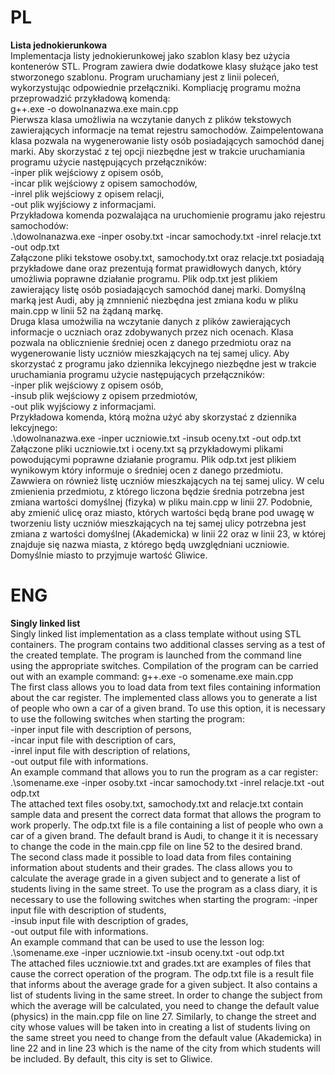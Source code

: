 #     PL     #
<b>Lista jednokierunkowa</b><br>
Implementacja listy jednokierunkowej jako szablon klasy bez użycia kontenerów STL. Program zawiera dwie dodatkowe klasy służące jako test stworzonego szablonu. 
Program uruchamiany jest z linii poleceń, wykorzystując odpowiednie przełączniki. Kompliację programu można przeprowadzić przykładową komendą: <br>
g++.exe -o dowolnanazwa.exe main.cpp <br>
Pierwsza klasa umożliwia na wczytanie danych z plików tekstowych zawierających informacje na temat rejestru samochodów. 
Zaimpelentowana klasa pozwala na wygenerowanie listy osób posiadających samochód danej marki.
Aby skorzystać z tej opcji niezbędne jest w trakcie uruchamiania programu użycie następujących przełączników: <br>
-inper plik wejściowy z opisem osób, <br>
-incar plik wejściowy z opisem samochodów, <br>
-inrel plik wejściowy z opisem relacji, <br>
-out plik wyjściowy z informacjami. <br>
Przykładowa komenda pozwalająca na uruchomienie programu jako rejestru samochodów: <br>
.\dowolnanazwa.exe -inper osoby.txt -incar samochody.txt -inrel relacje.txt -out odp.txt <br>
Załączone pliki tekstowe osoby.txt, samochody.txt oraz relacje.txt posiadają przykładowe dane oraz prezentują format prawidłowych danych, który umożliwia poprawne działanie programu.
Plik odp.txt jest plikiem zawierający listę osób posiadających samochód danej marki. Domyślną marką jest Audi, aby ją zmnnienić niezbędna jest zmiana kodu w pliku main.cpp w linii 52 na żądaną markę. <br>
Druga klasa umożwilia na wczytanie danych z plików zawierających informacje o uczniach oraz zdobywanych przez nich ocenach. Klasa pozwala na oblicznienie średniej ocen z danego przedmiotu oraz na wygenerowanie listy uczniów mieszkających na tej samej ulicy.
Aby skorzystać z programu jako dziennika lekcyjnego niezbędne jest w trakcie uruchamiania programu użycie następujących przełączników: <br>
-inper plik wejściowy z opisem osób, <br>
-insub plik wejściowy z opisem przedmiotów, <br>
-out plik wyjściowy z informacjami. <br>
Przykładowa komenda, którą można użyć aby skorzystać z dziennika lekcyjnego: <br>
.\dowolnanazwa.exe -inper uczniowie.txt -insub oceny.txt -out odp.txt <br>
Załączone pliki uczniowie.txt i oceny.txt są przykładowymi plikami powodującymi poprawne działanie programu.
Plik odp.txt jest plikiem wynikowym który informuje o średniej ocen z danego przedmiotu. Zawwiera on również listę uczniów mieszkających na tej samej ulicy. W celu zmienienia przedmiotu, z którego liczona będzie średnia potrzebna jest zmiana wartości domyślnej (fizyka) w pliku main.cpp w linii 27. Podobnie, aby zmienić ulicę oraz miasto, których wartości będą brane pod uwagę w tworzeniu listy uczniów mieszkających na tej samej ulicy potrzebna jest zmiana z wartości domyślnej (Akademicka) w linii 22 oraz w linii 23, w której znajduje się nazwa miasta, z którego będą uwzględniani uczniowie. Domyślnie miasto to przyjmuje wartość Gliwice. 

#     ENG     #
<b>Singly linked list</b><br>
Singly linked list implementation as a class template without using STL containers. The program contains two additional classes serving as a test of the created template. The program is launched from the command line using the appropriate switches. Compilation of the program can be carried out with an example command:
g++.exe -o somename.exe main.cpp <br>
The first class allows you to load data from text files containing information about the car register. The implemented class allows you to generate a list of people who own a car of a given brand. To use this option, it is necessary to use the following switches when starting the program: <br>
-inper input file with description of persons, <br>
-incar input file with description of cars, <br>
-inrel input file with description of relations, <br>
-out output file with informations. <br>
An example command that allows you to run the program as a car register: <br>
.\somename.exe -inper osoby.txt -incar samochody.txt -inrel relacje.txt -out odp.txt <br>
The attached text files osoby.txt, samochody.txt and relacje.txt contain sample data and present the correct data format that allows the program to work properly.
The odp.txt file is a file containing a list of people who own a car of a given brand. The default brand is Audi, to change it it is necessary to change the code in the main.cpp file on line 52 to the desired brand. <br>
The second class made it possible to load data from files containing information about students and their grades. The class allows you to calculate the average grade in a given subject and to generate a list of students living in the same street.
To use the program as a class diary, it is necessary to use the following switches when starting the program:
-inper input file with description of students, <br>
-insub input file with description of grades, <br>
-out output file with informations. <br>
An example command that can be used to use the lesson log: <br>
.\somename.exe -inper uczniowie.txt -insub oceny.txt -out odp.txt <br>
The attached files uczniowie.txt and grades.txt are examples of files that cause the correct operation of the program.
The odp.txt file is a result file that informs about the average grade for a given subject. It also contains a list of students living in the same street. In order to change the subject from which the average will be calculated, you need to change the default value (physics) in the main.cpp file on line 27. Similarly, to change the street and city whose values will be taken into in creating a list of students living on the same street you need to change from the default value (Akademicka) in line 22 and in line 23 which is the name of the city from which students will be included. By default, this city is set to Gliwice.
